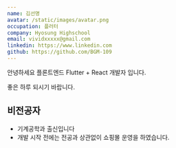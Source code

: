 ```yaml
---
name: 김선명
avatar: /static/images/avatar.png
occupation: 플러터
company: Hyosung Highschool
email: vividxxxxx@gmail.com
linkedin: https://www.linkedin.com
github: https://github.com/BGM-109
---
```


안녕하세요 플론트엔드 Flutter + React 개발자 입니다.

좋은 하루 되시기 바랍니다.

## 비전공자

- 기계공학과 출신입니다
- 개발 시작 전에는 전공과 상관없이 쇼핑몰 운영을 하였습니다.
